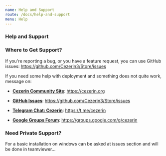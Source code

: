 ```yaml
---
name: Help and Support
route: /docs/help-and-support
menu: Help
---
```


### Help and Support

### Where to Get Support?

If you're reporting a bug, or you have a feature request, you can use GitHub issues:
https://github.com/Cezerin3/Store/issues

If you need some help with deployment and something does not quite work, message on:

- [**Cezerin Community Site**](https://cezerin.org): https://cezerin.org

- [**GitHub Issues**](https://github.com/Cezerin3/Store/issues): https://github.com/Cezerin3/Store/issues

- [**Telegram Chat: Cezerin**](https://t.me/cezerin): https://t.me/cezerin

- [**Google Groups Forum**](https://groups.google.com/g/cezerin): https://groups.google.com/g/cezerin

### Need Private Support?

For a basic installation on windows can be asked at issues section and will be done in teamviewer...
